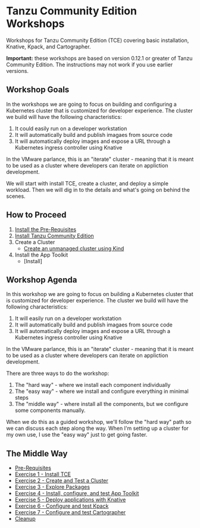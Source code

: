 # Tanzu Community Edition Workshops

Workshops for Tanzu Community Edition (TCE) covering basic installation, Knative, Kpack, and Cartographer.

**Important:** these workshops are based on version 0.12.1 or greater of Tanzu Community Edition.
The instructions may not work if you use earlier versions.

## Workshop Goals

In the workshops we are going to focus on building and configuring a Kubernetes cluster that is customized
for developer experience. The cluster we build will have the following characteristics:

1. It could easily run on a developer workstation
1. It will automatically build and publish imagaes from source code
1. It will automatically deploy images and expose a URL through a Kubernetes ingress controller using Knative

In the VMware parlance, this is an "iterate" cluster - meaning that it is meant to be used as a cluster
where developers can iterate on appliction development.

We will start with install TCE, create a cluster, and deploy a simple workload. Then we will dig in
to the details and what's going on behind the scenes.

## How to Proceed

1. [Install the Pre-Requisites](PreRequisites.md)
1. [Install Tanzu Community Edition](InstallTCE.md)
1. Create a Cluster
   - [Create an unmanaged cluster using Kind](creating-clusters/CreateUnmanagedCluster.md)
1. Install the App Toolkit
   - [Install]

## Workshop Agenda

In this workshop we are going to focus on building a Kubernetes cluster that is customized for developer
experience. The cluster we build will have the following characteristics:

1. It will easily run on a developer workstation
1. It will automatically build and publish imagaes from source code
1. It will automatically deploy images and expose a URL through a Kubernetes ingress controller using Knative

In the VMware parlance, this is an "iterate" cluster - meaning that it is meant to be used as a cluster
where developers can iterate on appliction development.

There are three ways to do the workshop:

1. The "hard way" - where we install each component individually
1. The "easy way" - where we install and configure everything in minimal steps
1. The "middle way" - where install all the components, but we configure some components
   manually.

When we do this as a guided workshop, we'll follow the "hard way" path so we can discuss each step
along the way. When I'm setting up a cluster for my own use, I use the "easy way" just to get going
faster.

## The Middle Way

- [Pre-Requisites](tce-the-middle-way/00-PreReqs.md)
- [Exercise 1 - Install TCE](tce-the-middle-way/01-InstallTCE.md)
- [Exercise 2 - Create and Test a Cluster](tce-the-middle-way/02-CreateCluster.md)
- [Exercise 3 - Explore Packages](tce-the-middle-way/03-ExplorePackages.md)
- [Exercise 4 - Install, configure, and test App Toolkit](tce-the-middle-way/04-AppToolkit.md)
- [Exercise 5 - Deploy applications with Knative](tce-the-middle-way/05-Knative.md)
- [Exercise 6 - Configure and test Kpack](tce-the-middle-way/06-Kpack.md)
- [Exercise 7 - Configure and test Cartographer](tce-the-middle-way/07-Cartographer.md)
- [Cleanup](tce-the-middle-way/99-Cleanup.md)
